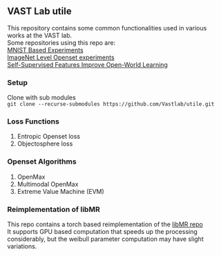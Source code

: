 ## VAST Lab utile
This repository contains some common functionalities used in various works at the VAST lab.    
Some repositories using this repo are:  
[MNIST Based Experiments](https://github.com/Vastlab/MNIST_Experiments)  
[ImageNet Level Openset experiments](https://github.com/Vastlab/ImageNetDali)  
[Self-Supervised Features Improve Open-World Learning](https://github.com/Vastlab/SSFiOWL)


### Setup
Clone with sub modules  
```git clone --recurse-submodules https://github.com/Vastlab/utile.git```

### Loss Functions
1. Entropic Openset loss
2. Objectosphere loss

### Openset Algorithms
1. OpenMax
2. Multimodal OpenMax
3. Extreme Value Machine (EVM)

### Reimplementation of libMR
This repo contains a torch based reimplementation of the [libMR repo](https://github.com/Vastlab/libMR)  
It supports GPU based computation that speeds up the processing considerably, but the weibull parameter computation may have slight variations.